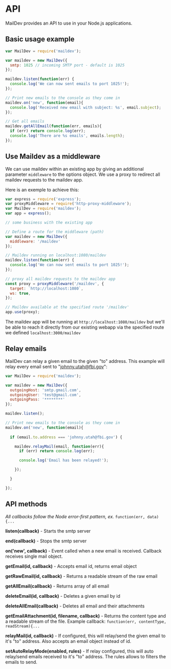 # API

MailDev provides an API to use in your Node.js applications.

## Basic usage example

```javascript
var MailDev = require('maildev');

var maildev = new MailDev({
  smtp: 1025 // incoming SMTP port - default is 1025
});

maildev.listen(function(err) {
  console.log('We can now sent emails to port 1025!');
});

// Print new emails to the console as they come in
maildev.on('new', function(email){
  console.log('Received new email with subject: %s', email.subject);
});

// Get all emails
maildev.getAllEmail(function(err, emails){
  if (err) return console.log(err);
  console.log('There are %s emails', emails.length);
});
```

## Use Maildev as a middleware

We can use maildev within an existing app by giving an additional parameter
`middleware` to the options object. We use a proxy to redirect all maildev requests
to the maildev app.

Here is an exemple to achieve this:

```javascript
var express = require('express');
var proxyMiddleware = require('http-proxy-middleware');
var MailDev = require('maildev');
var app = express();

// some business with the existing app

// Define a route for the middleware (path)
var maildev = new MailDev({
  middleware: '/maildev'
});

// Maildev running on localhost:1080/maildev
maildev.listen(function(err) {
  console.log('We can now sent emails to port 1025!');
});

// proxy all maildev requests to the maildev app
const proxy = proxyMiddleware('/maildev', {
  target: `http://localhost:1080`,
  ws: true,
});

// Maildev available at the specified route '/maildev'
app.use(proxy);
```

The maildev app will be running at `http://localhost:1080/maildev`
but we'll be able to reach it directly from our existing webapp
via the specified route we defined `localhost:3000/maildev`

## Relay emails

MailDev can relay a given email to the given "to" address. This example will
relay every email sent to "johnny.utah@fbi.gov": 

```javascript
var MailDev = require('maildev');

var maildev = new MailDev({
  outgoingHost: 'smtp.gmail.com',
  outgoingUser: 'test@gmail.com',
  outgoingPass: '********'
});

maildev.listen();

// Print new emails to the console as they come in
maildev.on('new', function(email){
  
  if (email.to.address === 'johnny.utah@fbi.gov') {

    maildev.relayMail(email, function(err){
      if (err) return console.log(err);

      console.log('Email has been relayed!');

    });

  }

});
```

## API methods

*All callbacks follow the Node error-first pattern, ex.* `function(err, data){...`

**listen(callback)** - Starts the smtp server 

**end(callback)** - Stops the smtp server

**on('new', callback)** - Event called when a new email is received. Callback 
receives single mail object.

**getEmail(id, callback)** - Accepts email id, returns email object

**getRawEmail(id, callback)** - Returns a readable stream of the raw email

**getAllEmail(callback)** - Returns array of all email

**deleteEmail(id, callback)** - Deletes a given email by id

**deleteAllEmail(callback)** - Deletes all email and their attachments

**getEmailAttachment(id, filename, callback)** - Returns the content type and a 
readable stream of the file. Example callback: 
`function(err, contentType, readStream){...`

**relayMail(id, callback)** - If configured, this will relay/send the given
email to it's "to" address. Also accepts an email object instead of id.

**setAutoRelayMode(enabled, rules)** - If relay configured, this will auto relay/send emails received
to it's "to" address. The rules allows to filters the emails to send. 